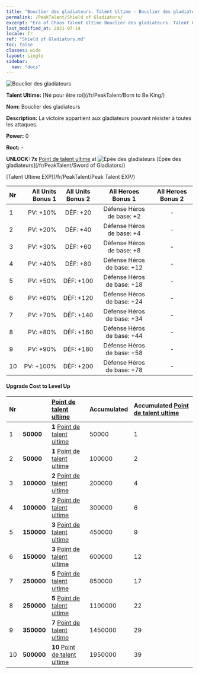 ```yaml
---
title: "Bouclier des gladiateurs. Talent Ultime - Bouclier des gladiateurs"
permalink: /PeakTalent/Shield of Gladiators/
excerpt: "Era of Chaos Talent Ultime Bouclier des gladiateurs. Talent Ultime Bouclier des gladiateurs. Bouclier des gladiateurs"
last_modified_at: 2021-07-14
locale: fr
ref: "Shield of Gladiators.md"
toc: false
classes: wide
layout: single
sidebar:
  nav: "docs"
---
```


  ![Bouclier des gladiateurs](/images/pt/talent_4102.png)

  **Talent Ultime:** [Né pour être roi](/fr/PeakTalent/Born to Be King/)

  **Nom:** Bouclier des gladiateurs

  **Description:** La victoire appartient aux gladiateurs pouvant résister à toutes les attaques.

  **Power:** 0

  **Root:** -

  **UNLOCK: 7x** [Point de talent ultime](/ItemsFR/con_934/) at ![Épée des gladiateurs](/images/pt/talent_4101.png) [Épée des gladiateurs](/fr/PeakTalent/Sword of Gladiators/)

  [Talent Ultime EXP](/fr/PeakTalent/Peak Talent EXP/)

  | Nr | All Units Bonus 1 | All Units Bonus 2 | All Heroes Bonus 1 | All Heroes Bonus 2 |
  |:---|--------------:|:-------------:|:-------------:|:-------------:|
  | 1 | PV: +10% | DÉF: +20 | Défense Héros de base: +2 | - |
  | 2 | PV: +20% | DÉF: +40 | Défense Héros de base: +4 | - |
  | 3 | PV: +30% | DÉF: +60 | Défense Héros de base: +8 | - |
  | 4 | PV: +40% | DÉF: +80 | Défense Héros de base: +12 | - |
  | 5 | PV: +50% | DÉF: +100 | Défense Héros de base: +18 | - |
  | 6 | PV: +60% | DÉF: +120 | Défense Héros de base: +24 | - |
  | 7 | PV: +70% | DÉF: +140 | Défense Héros de base: +34 | - |
  | 8 | PV: +80% | DÉF: +160 | Défense Héros de base: +44 | - |
  | 9 | PV: +90% | DÉF: +180 | Défense Héros de base: +58 | - |
  | 10 | PV: +100% | DÉF: +200 | Défense Héros de base: +78 | - |


#### Upgrade Cost to Level Up

  | Nr | <i class="fas fa-coins"/> | [Point de talent ultime](/ItemsFR/con_934/) | Accumulated <i class="fas fa-coins"/> | Accumulated [Point de talent ultime](/ItemsFR/con_934/) |
  |:---|:--------------|:-------------|:-------------|:-------------|
  | 1 | **50000** | **1** [Point de talent ultime](/ItemsFR/con_934/) | 50000 | 1 |
  | 2 | **50000** | **1** [Point de talent ultime](/ItemsFR/con_934/) | 100000 | 2 |
  | 3 | **100000** | **2** [Point de talent ultime](/ItemsFR/con_934/) | 200000 | 4 |
  | 4 | **100000** | **2** [Point de talent ultime](/ItemsFR/con_934/) | 300000 | 6 |
  | 5 | **150000** | **3** [Point de talent ultime](/ItemsFR/con_934/) | 450000 | 9 |
  | 6 | **150000** | **3** [Point de talent ultime](/ItemsFR/con_934/) | 600000 | 12 |
  | 7 | **250000** | **5** [Point de talent ultime](/ItemsFR/con_934/) | 850000 | 17 |
  | 8 | **250000** | **5** [Point de talent ultime](/ItemsFR/con_934/) | 1100000 | 22 |
  | 9 | **350000** | **7** [Point de talent ultime](/ItemsFR/con_934/) | 1450000 | 29 |
  | 10 | **500000** | **10** [Point de talent ultime](/ItemsFR/con_934/) | 1950000 | 39 |
